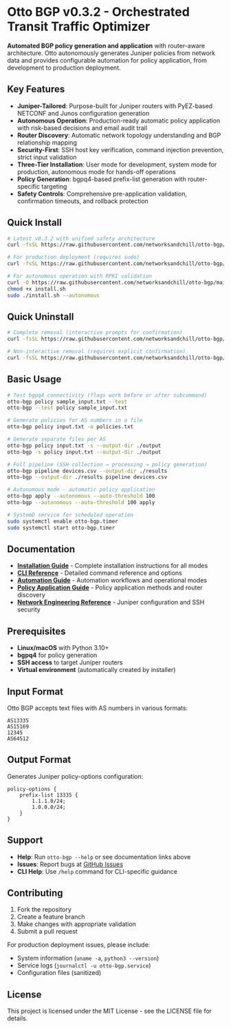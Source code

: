 # Otto BGP v0.3.2 - Orchestrated Transit Traffic Optimizer

**Automated BGP policy generation and application** with router-aware architecture. Otto autonomously generates Juniper policies from network data and provides configurable automation for policy application, from development to production deployment.

## Key Features

- **Juniper-Tailored**: Purpose-built for Juniper routers with PyEZ-based NETCONF and Junos configuration generation
- **Autonomous Operation**: Production-ready automatic policy application with risk-based decisions and email audit trail
- **Router Discovery**: Automatic network topology understanding and BGP relationship mapping
- **Security-First**: SSH host key verification, command injection prevention, strict input validation
- **Three-Tier Installation**: User mode for development, system mode for production, autonomous mode for hands-off operations
- **Policy Generation**: bgpq4-based prefix-list generation with router-specific targeting
- **Safety Controls**: Comprehensive pre-application validation, confirmation timeouts, and rollback protection

## Quick Install

```bash
# Latest v0.3.2 with unified safety architecture
curl -fsSL https://raw.githubusercontent.com/networksandchill/otto-bgp/main/install.sh | bash

# For production deployment (requires sudo)
curl -fsSL https://raw.githubusercontent.com/networksandchill/otto-bgp/main/install.sh | sudo bash -s -- --system

# For autonomous operation with RPKI validation
curl -O https://raw.githubusercontent.com/networksandchill/otto-bgp/main/install.sh
chmod +x install.sh
sudo ./install.sh --autonomous
```

## Quick Uninstall

```bash
# Complete removal (interactive prompts for confirmation)
curl -fsSL https://raw.githubusercontent.com/networksandchill/otto-bgp/main/uninstall.sh | sudo bash

# Non-interactive removal (requires explicit confirmation)
curl -fsSL https://raw.githubusercontent.com/networksandchill/otto-bgp/main/uninstall.sh | sudo bash -s -- --yes
```

## Basic Usage

```bash
# Test bgpq4 connectivity (flags work before or after subcommand)
otto-bgp policy sample_input.txt --test
otto-bgp --test policy sample_input.txt

# Generate policies for AS numbers in a file
otto-bgp policy input.txt -o policies.txt

# Generate separate files per AS
otto-bgp policy input.txt -s --output-dir ./output
otto-bgp -s policy input.txt --output-dir ./output

# Full pipeline (SSH collection → processing → policy generation)
otto-bgp pipeline devices.csv --output-dir ./results
otto-bgp --output-dir ./results pipeline devices.csv

# Autonomous mode - automatic policy application
otto-bgp apply --autonomous --auto-threshold 100
otto-bgp --autonomous --auto-threshold 100 apply

# SystemD service for scheduled operation
sudo systemctl enable otto-bgp.timer
sudo systemctl start otto-bgp.timer
```

## Documentation

- **[Installation Guide](docs/INSTALLATION_GUIDE.md)** - Complete installation instructions for all modes
- **[CLI Reference](docs/CLI_REFERENCE.md)** - Detailed command reference and options
- **[Automation Guide](docs/AUTOMATION_GUIDE.md)** - Automation workflows and operational modes
- **[Policy Application Guide](docs/POLICY_APPLICATION_GUIDE.md)** - Policy application methods and router discovery
- **[Network Engineering Reference](docs/NETWORK_ENGINEERING_REFERENCE.md)** - Juniper configuration and SSH security

## Prerequisites

- **Linux/macOS** with Python 3.10+
- **bgpq4** for policy generation
- **SSH access** to target Juniper routers
- **Virtual environment** (automatically created by installer)

## Input Format

Otto BGP accepts text files with AS numbers in various formats:

```
AS13335
AS15169
12345
AS64512
```

## Output Format

Generates Juniper policy-options configuration:

```junos
policy-options {
    prefix-list 13335 {
        1.1.1.0/24;
        1.0.0.0/24;
    }
}
```

## Support

- **Help**: Run `otto-bgp --help` or see documentation links above
- **Issues**: Report bugs at [GitHub Issues](https://github.com/networksandchill/otto-bgp/issues)
- **CLI Help**: Use `/help` command for CLI-specific guidance

## Contributing

1. Fork the repository
2. Create a feature branch
3. Make changes with appropriate validation
4. Submit a pull request

For production deployment issues, please include:
- System information (`uname -a`, `python3 --version`)
- Service logs (`journalctl -u otto-bgp.service`)
- Configuration files (sanitized)

## License

This project is licensed under the MIT License - see the LICENSE file for details.